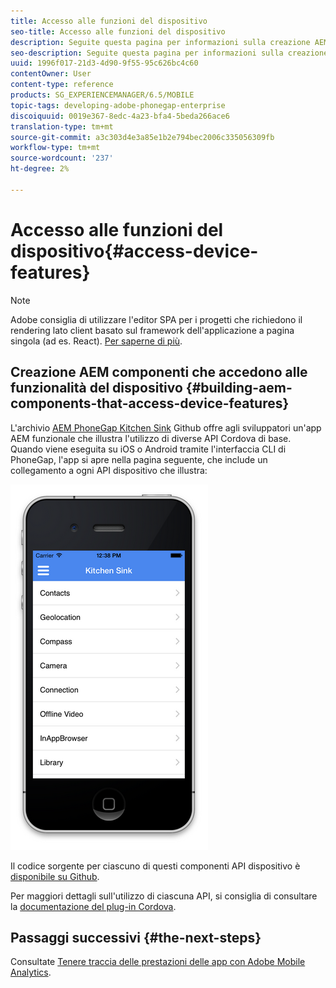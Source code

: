```yaml
---
title: Accesso alle funzioni del dispositivo
seo-title: Accesso alle funzioni del dispositivo
description: Seguite questa pagina per informazioni sulla creazione AEM componenti per accedere alle funzioni del dispositivo. L'archivio AEM PhoneGap Kitchen Sink Github offre agli sviluppatori un'app AEM funzionale che illustra l'utilizzo di diverse API Cordova di base.
seo-description: Seguite questa pagina per informazioni sulla creazione AEM componenti per accedere alle funzioni del dispositivo. L'archivio AEM PhoneGap Kitchen Sink Github offre agli sviluppatori un'app AEM funzionale che illustra l'utilizzo di diverse API Cordova di base.
uuid: 1996f017-21d3-4d90-9f55-95c626bc4c60
contentOwner: User
content-type: reference
products: SG_EXPERIENCEMANAGER/6.5/MOBILE
topic-tags: developing-adobe-phonegap-enterprise
discoiquuid: 0019e367-8edc-4a23-bfa4-5beda266ace6
translation-type: tm+mt
source-git-commit: a3c303d4e3a85e1b2e794bec2006c335056309fb
workflow-type: tm+mt
source-wordcount: '237'
ht-degree: 2%

---
```



# Accesso alle funzioni del dispositivo{#access-device-features}

>[!NOTE]
>
> Adobe consiglia di utilizzare l&#39;editor SPA per i progetti che richiedono il rendering lato client basato sul framework dell&#39;applicazione a pagina singola (ad es. React). [Per saperne di più](/help/sites-developing/spa-overview.md).

## Creazione AEM componenti che accedono alle funzionalità del dispositivo {#building-aem-components-that-access-device-features}

L&#39;archivio [AEM PhoneGap Kitchen Sink](https://github.com/blefebvre/aem-phonegap-kitchen-sink) Github offre agli sviluppatori un&#39;app AEM funzionale che illustra l&#39;utilizzo di diverse API Cordova di base. Quando viene eseguita su iOS o Android tramite l&#39;interfaccia CLI di PhoneGap, l&#39;app si apre nella pagina seguente, che include un collegamento a ogni API dispositivo che illustra:

![chlimage_1-107](assets/chlimage_1-107.png)

Il codice sorgente per ciascuno di questi componenti API dispositivo è [disponibile su Github](https://github.com/blefebvre/aem-phonegap-kitchen-sink/tree/master/content/src/main/content/jcr_root/apps/brucelefebvre/kitchen-sink/components).

Per maggiori dettagli sull&#39;utilizzo di ciascuna API, si consiglia di consultare la [documentazione del plug-in Cordova](https://docs.phonegap.com/en/4.0.0/cordova_plugins_pluginapis.md.html).

## Passaggi successivi {#the-next-steps}

Consultate [Tenere traccia delle prestazioni delle app con  Adobe Mobile Analytics](/help/mobile/phonegap-intro-to-app-analytics.md).
